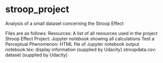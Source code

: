 # stroop_project
Analysis of a small dataset concerning the Stroop Effect

Files are as follows:
Resources: A list of all resources used in the project
Stroop Effect Project: Jupyter notebook showing all calculations
Test a Perceptual Phenomenon: HTML file of Jupyter notebook output
notebook.tex: display information (supplied by Udacity)
stroopdata.csv: dataset (supplied by Udacity)
